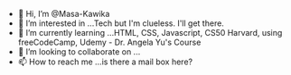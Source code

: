 - 👋 Hi, I’m @Masa-Kawika
- 👀 I’m interested in ...Tech but I'm clueless. I'll get there.
- 🌱 I’m currently learning ...HTML, CSS, Javascript, CS50 Harvard, using freeCodeCamp, Udemy - Dr. Angela Yu's Course
- 💞️ I’m looking to collaborate on ...
- 📫 How to reach me ...is there a mail box here?

<!---
Masa-Kawika/Masa-Kawika is a ✨ special ✨ repository because its `README.md` (this file) appears on your GitHub profile.
You can click the Preview link to take a look at your changes.
--->
